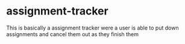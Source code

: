 # assignment-tracker
This is basically a assignment tracker were a user is able to put down assignments and cancel them out as they finish them
